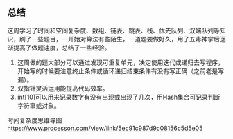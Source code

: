 ## 总结

 这周学习了时间和空间复杂度、数组、链表、跳表、栈、优先队列、双端队列等知识，刷了一些题目，一开始对算法有些陌生，一道题要做好久，用了五毒神掌后逐渐提高了做题速度，总结了一些经验。<br/>

1. 这周做的题大部分可以通过发现可重复单元，决定使用迭代或递归去写程序，开始写的时候要注意终止条件或循环递归结束条件有没有写正确（之前老是写漏）。<br/>
2. 双指针灵活运用能提高代码效率。
3. int[10]可以用来记录数字有没有出现或出现了几次，用Hash集合可记录判断字符窜或对象。<br/>

时间复杂度思维导图<https://www.processon.com/view/link/5ec91c987d9c08156c5d5e05>